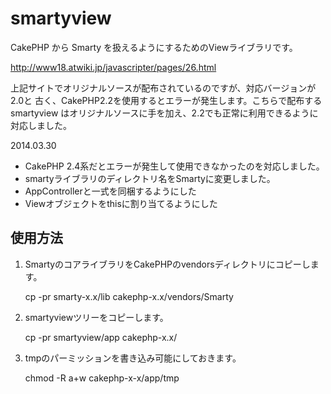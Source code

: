 smartyview
==========
CakePHP から Smarty を扱えるようにするためのViewライブラリです。

http://www18.atwiki.jp/javascripter/pages/26.html

上記サイトでオリジナルソースが配布されているのですが、対応バージョンが2.0と
古く、CakePHP2.2を使用するとエラーが発生します。こちらで配布するsmartyview
はオリジナルソースに手を加え、2.2でも正常に利用できるように対応しました。

2014.03.30 
 - CakePHP 2.4系だとエラーが発生して使用できなかったのを対応しました。
 - smartyライブラリのディレクトリ名をSmartyに変更しました。
 - AppControllerと一式を同梱するようにした
 - Viewオブジェクトをthisに割り当てるようにした

使用方法
--------
1. SmartyのコアライブラリをCakePHPのvendorsディレクトリにコピーします。

    cp -pr smarty-x.x/lib cakephp-x.x/vendors/Smarty

2. smartyviewツリーをコピーします。

    cp -pr smartyview/app cakephp-x.x/

3. tmpのパーミッションを書き込み可能にしておきます。

    chmod -R a+w cakephp-x-x/app/tmp

